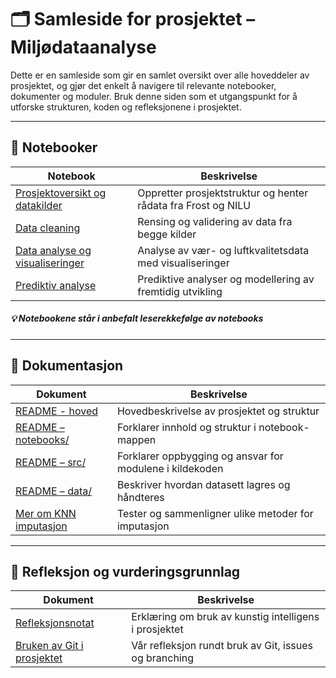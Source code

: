 
# 🗂️ Samleside for prosjektet – Miljødataanalyse

Dette er en samleside som gir en samlet oversikt over alle hoveddeler av prosjektet, og gjør det enkelt å navigere til relevante notebooker, dokumenter og moduler. Bruk denne siden som et utgangspunkt for å utforske strukturen, koden og refleksjonene i prosjektet.

---

## 📓 Notebooker

| Notebook | Beskrivelse |
|---------|-------------|
| [Prosjektoversikt og datakilder](../notebooks/00_project_setup.ipynb) | Oppretter prosjektstruktur og henter rådata fra Frost og NILU |
| [Data cleaning](../notebooks/01_data_cleaning.ipynb) | Rensing og validering av data fra begge kilder |
| [Data analyse og visualiseringer](../notebooks/02_data_analysis_and_visualisation.ipynb) | Analyse av vær- og luftkvalitetsdata med visualiseringer |
| [Prediktiv analyse](../notebooks/03_predictive_analysis.ipynb) | Prediktive analyser og modellering av fremtidig utvikling |

##### 💡 Notebookene står i anbefalt leserekkefølge av notebooks

---

## 📁 Dokumentasjon

| Dokument | Beskrivelse |
|----------|-------------|
| [README - hoved](../README.md) | Hovedbeskrivelse av prosjektet og struktur |
| [README – notebooks/](../notebooks/README.md) | Forklarer innhold og struktur i notebook-mappen |
| [README – src/](../src/README.md) | Forklarer oppbygging og ansvar for modulene i kildekoden |
| [README – data/](../data/README.md) | Beskriver hvordan datasett lagres og håndteres |
| [Mer om KNN imputasjon](../notebooks/KNN_imputation.ipynb) | Tester og sammenligner ulike metoder for imputasjon |

---

## 🧪 Refleksjon og vurderingsgrunnlag

| Dokument | Beskrivelse |
|----------|-------------|
| [Refleksjonsnotat](./ki/ki_erklæring.md) | Erklæring om bruk av kunstig intelligens i prosjektet |
| [Bruken av Git i prosjektet](git_bruk.md) | Vår refleksjon rundt bruk av Git, issues og branching |





